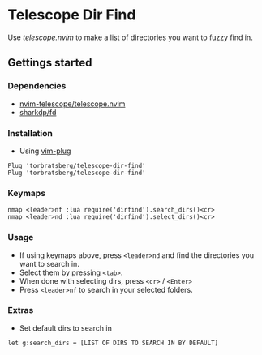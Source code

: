 # Telescope Dir Find
Use *telescope.nvim* to make a list of directories you want to fuzzy find in.

## Gettings started

### Dependencies
- [nvim-telescope/telescope.nvim](https://github.com/nvim-telescope/telescope.nvim)
- [sharkdp/fd](https://github.com/sharkdp/fd)

### Installation
- Using [vim-plug](https://github.com/junegunn/vim-plug)
```viml
Plug 'torbratsberg/telescope-dir-find'
Plug 'torbratsberg/telescope-dir-find'
```

### Keymaps
```viml
nmap <leader>nf :lua require('dirfind').search_dirs()<cr>
nmap <leader>nd :lua require('dirfind').select_dirs()<cr>
```

### Usage
- If using keymaps above, press `<leader>nd` and find the directories you want to search in.
- Select them by pressing `<tab>`.
- When done with selecting dirs, press `<cr>` / `<Enter>`
- Press `<leader>nf` to search in your selected folders.

### Extras
- Set default dirs to search in
```viml
let g:search_dirs = [LIST OF DIRS TO SEARCH IN BY DEFAULT]
```
